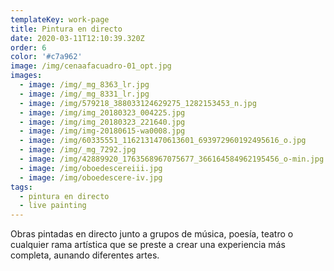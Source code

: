 ```yaml
---
templateKey: work-page
title: Pintura en directo
date: 2020-03-11T12:10:39.320Z
order: 6
color: '#c7a962'
image: /img/cenaafacuadro-01_opt.jpg
images:
  - image: /img/_mg_8363_lr.jpg
  - image: /img/_mg_8331_lr.jpg
  - image: /img/579218_388033124629275_1282153453_n.jpg
  - image: /img/img_20180323_004225.jpg
  - image: /img/img_20180323_221640.jpg
  - image: /img/img-20180615-wa0008.jpg
  - image: /img/60335551_1162131470613601_693972960192495616_o.jpg
  - image: /img/_mg_7292.jpg
  - image: /img/42889920_1763568967075677_366164584962195456_o-min.jpg
  - image: /img/oboedescereiii.jpg
  - image: /img/oboedescere-iv.jpg
tags:
  - pintura en directo
  - live painting
---
```

Obras pintadas en directo junto a grupos de música, poesía, teatro o cualquier rama artística que se preste a crear una experiencia más completa, aunando diferentes artes.
